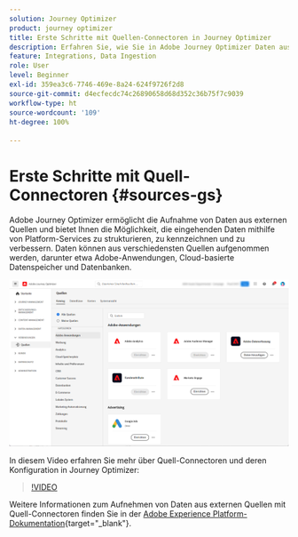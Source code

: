 ```yaml
---
solution: Journey Optimizer
product: journey optimizer
title: Erste Schritte mit Quellen-Connectoren in Journey Optimizer
description: Erfahren Sie, wie Sie in Adobe Journey Optimizer Daten aus externen Quellen aufnehmen.
feature: Integrations, Data Ingestion
role: User
level: Beginner
exl-id: 359ea3c6-7746-469e-8a24-624f9726f2d8
source-git-commit: d4ecfecdc74c26890658d68d352c36b75f7c9039
workflow-type: ht
source-wordcount: '109'
ht-degree: 100%

---
```


# Erste Schritte mit Quell-Connectoren {#sources-gs}

Adobe Journey Optimizer ermöglicht die Aufnahme von Daten aus externen Quellen und bietet Ihnen die Möglichkeit, die eingehenden Daten mithilfe von Platform-Services zu strukturieren, zu kennzeichnen und zu verbessern. Daten können aus verschiedensten Quellen aufgenommen werden, darunter etwa Adobe-Anwendungen, Cloud-basierte Datenspeicher und Datenbanken.

![](assets/sources-home.png)

In diesem Video erfahren Sie mehr über Quell-Connectoren und deren Konfiguration in Journey Optimizer:

>[!VIDEO](https://video.tv.adobe.com/v/335919?quality=12)

Weitere Informationen zum Aufnehmen von Daten aus externen Quellen mit Quell-Connectoren finden Sie in der [Adobe Experience Platform-Dokumentation](https://experienceleague.adobe.com/docs/experience-platform/sources/home.html?lang=de){target="_blank"}.
